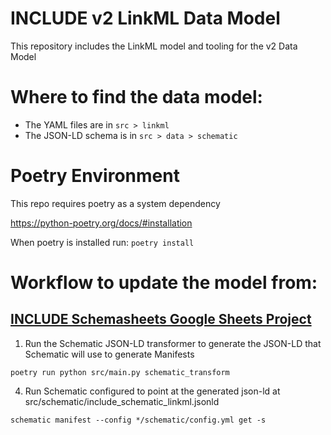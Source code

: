# INCLUDE v2 LinkML Data Model

This repository includes the LinkML model and tooling for the v2 Data Model

# Where to find the data model:

* The YAML files are in `src > linkml`
* The JSON-LD schema is in `src > data > schematic`



# Poetry Environment
This repo requires poetry as a system dependency

https://python-poetry.org/docs/#installation

When poetry is installed run:
`poetry install`




# Workflow to update the model from:
## [INCLUDE Schemasheets Google Sheets Project](https://docs.google.com/spreadsheets/d/1w6zDfz3_yrCjjrqfpXBGNmd0LZL4B03gr1KfzJtk5Cs/edit?usp=sharing)
1. Run the Schematic JSON-LD transformer to generate the JSON-LD that Schematic will use to generate Manifests

` poetry run python src/main.py schematic_transform   `

4. Run Schematic configured to point at the generated json-ld at src/schematic/include_schematic_linkml.jsonld

`schematic manifest --config */schematic/config.yml get -s`